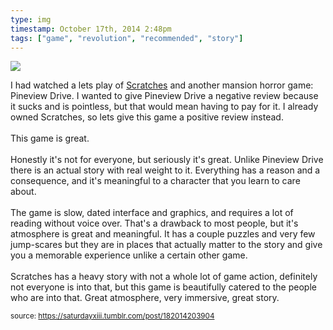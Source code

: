 ```yaml
---
type: img
timestamp: October 17th, 2014 2:48pm
tags: ["game", "revolution", "recommended", "story"]
---
```

<img src="https://saturdayxiii.github.io/media/182014203904.jpg"/>
                                                                                          


I had watched a lets play of <a href="https://store.steampowered.com/app/46460/Scratches__Directors_Cut/" target="_blank">Scratches</a> and another mansion horror game: Pineview Drive. I wanted to give Pineview Drive a negative review because it sucks and is pointless, but that would mean having to pay for it. I already owned Scratches, so lets give this game a positive review instead.<br/><br/>This game is great.<br/><br/>Honestly it's not for everyone, but seriously it's great. Unlike Pineview Drive there is an actual story with real weight to it. Everything has a reason and a consequence, and it's meaningful to a character that you learn to care about.<br/><br/>The game is slow, dated interface and graphics, and requires a lot of reading without voice over. That's a drawback to most people, but it's atmosphere is great and meaningful. It has a couple puzzles and very few jump-scares but they are in places that actually matter to the story and give you a memorable experience unlike a certain other game.<br/><br/>Scratches has a heavy story with not a whole lot of game action, definitely not everyone is into that, but this game is beautifully catered to the people who are into that. Great atmosphere, very immersive, great story.<br/>
 
                                    
                
                
                
                
                                
<small>source: https://saturdayxiii.tumblr.com/post/182014203904</small>